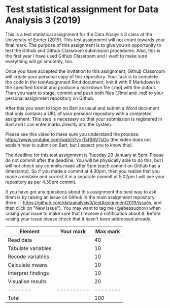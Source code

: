 # Test statistical assignment for Data Analysis 3 (2019)

This is a test statistical assignment for the Data Analysis 3 class at the University of Exeter (2019). This test assignment will not count towards your final mark. The purpose of this assignment is to give you an opportunity to test the Github and Github Classroom submission procedures. Also, this is the first year I have used Github Classroom and I want to make sure everything will go smoothly, too.

Once you have accepted the invitation to this assignment, Github Classroom will create your personal copy of this repository. Your task is to complete the code in the testAssignment.Rmd document, knit it with R Markdown in the specified format and produce a markdown file (.md) with the output. Then you want to stage, commit and push both files (.Rmd and .md) to your personal assignment repository on Github.

After this you want to login on Bart as usual and submit a Word document that only contains a URL of your personal repository with a completed assignment. This step is necessary so that your submission is registered in Bart and I can enter marks directly into the system.

Please see this video to make sure you understand the process: https://www.youtube.com/watch?v=rTsfBAV7sOo (the video does not explain how to submit on Bart, but I expect you to know this).

The deadline for this test assignment is Tuesday 29 January at 5pm. Please do not commit after the deadline. You will be physically able to do this, but I will not check any commits made after 5pm (each commit on Github has a timestamp). So if you made a commit at 4.30pm, then you realise that you made a mistake and correct it in a separate commit at 5.02pm I will see your repository as per 4.30pm commit.

If you have got any questions about this assignment the best way to ask them is by raising an issue on Github in the main assignment repository (here -- https://github.com/dataanalysis3/testAssignment2019/issues, and then click on "New issue"). You may want to tag me (@abessudnov) when raising your issue to make sure that I receive a notification about it. Before raising your issue please check that it hasn't been addressed already.

| Element |  Your mark | Max mark |
| ------- | ---------- | -------- |
| Read data |  | 40 |
| Tabulate variables | | 10 |
| Recode variables | | 10 |
| Calculate means | | 10 |
| Interpret findings | | 10 |
| Visualise results | | 20 |
| ------- | ---------- | -------- |
| Total | | 100 |
